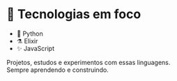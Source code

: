 # 🧠 Tecnologias em foco

- 🐍 Python  
- ⚗️ Elixir  
- ✨ JavaScript

Projetos, estudos e experimentos com essas linguagens.  
Sempre aprendendo e construindo.
